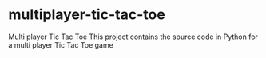 # multiplayer-tic-tac-toe
Multi player Tic Tac Toe
This project contains the source code in Python for a multi player Tic Tac Toe game
